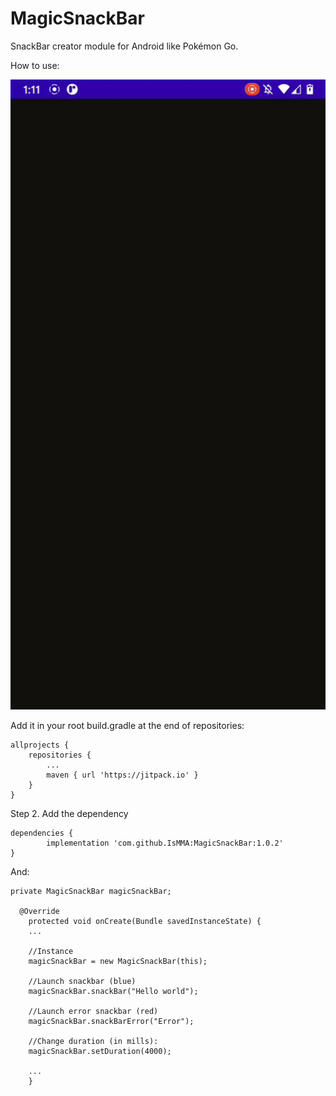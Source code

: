 # MagicSnackBar
SnackBar creator module for Android like Pokémon Go.

How to use:

![alt text](https://github.com/IsMMA/MagicSnackBar/blob/main/example.gif "SnackBar")


Add it in your root build.gradle at the end of repositories:

	allprojects {
		repositories {
			...
			maven { url 'https://jitpack.io' }
		}
	}

Step 2. Add the dependency

	dependencies {
	        implementation 'com.github.IsMMA:MagicSnackBar:1.0.2'
	}



And:

 	private MagicSnackBar magicSnackBar;
 
	  @Override
	    protected void onCreate(Bundle savedInstanceState) {
		...
		
		//Instance
		magicSnackBar = new MagicSnackBar(this);
		
		//Launch snackbar (blue)
		magicSnackBar.snackBar("Hello world");
		
		//Launch error snackbar (red)
		magicSnackBar.snackBarError("Error");
		
		//Change duration (in mills):
		magicSnackBar.setDuration(4000);
		
		...
	    }
